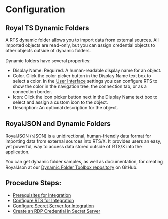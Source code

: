 [title]: # (Configuration)
[tags]: # (introduction)
[priority]: # (100)
# Configuration

## Royal TS Dynamic Folders

A RTS dynamic folder allows you to import data from external sources. All imported objects are read-only, but you can assign credential objects to other objects outside of dynamic folders.

Dynamic folders have several properties:

- Display Name: Required. A human-readable display name for an object.
- Color. Click the color picker button in the Display Name text box to select a color. In the [User Interface](https://content.royalapplications.com/Help/RoyalTS/V5/reference_options_userinterface.htm) settings you can configure RTS to show the color in the navigation tree, the connection tab, or as a connection border.
- Icon: Click the icon picker button next in the Display Name text box to select and assign a custom icon to the object.
- Description: An optional description for the object.

## RoyalJSON and Dynamic Folders

RoyalJSON (rJSON) is a unidirectional, human-friendly data format for importing data from external sources into RTS/X. It provides users an easy, yet powerful, way to access data stored outside of RTS/X into the application.

You can get dynamic folder samples, as well as documentation, for creating RoyalJson at our [Dynamic Folder Toolbox repository](https://github.com/royalapplications/toolbox/tree/master/Dynamic%20Folder) on GitHub.

## Procedure Steps:

   * [Prerequisites for Integration](prerequisites-integration.md)
   * [Configure RTS for Integration](configure-rts-integration.md)
   * [Configure Secret Server for Integration](configure-ss-integration.md)
   * [Create an RDP Credential in Secret Server](Create-rdp-ss.md)